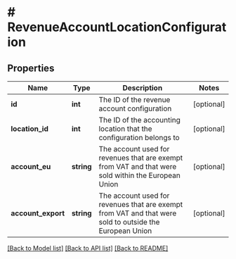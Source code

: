 # # RevenueAccountLocationConfiguration

## Properties

Name | Type | Description | Notes
------------ | ------------- | ------------- | -------------
**id** | **int** | The ID of the revenue account configuration | [optional] 
**location_id** | **int** | The ID of the accounting location that the configuration belongs to | [optional] 
**account_eu** | **string** | The account used for revenues that are exempt from VAT and that were sold within the European Union | [optional] 
**account_export** | **string** | The account used for revenues that are exempt from VAT and that were sold to outside the European Union | [optional] 

[[Back to Model list]](../../README.md#documentation-for-models) [[Back to API list]](../../README.md#documentation-for-api-endpoints) [[Back to README]](../../README.md)


